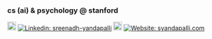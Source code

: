 ### cs (ai) & psychology @ stanford
<img src="https://cdn.jsdelivr.net/gh/devicons/devicon/icons/linkedin/linkedin-original.svg" width="20"/> [![Linkedin: sreenadh-yandapalli](https://img.shields.io/badge/-sreenadh--yandapalli-blue?style=flat-square&logo=Linkedin&logoColor=white&link=https://www.linkedin.com/in/sreenadh-yandapalli/)](https://www.linkedin.com/in/sreenadh-yandapalli/) <img src="https://img.icons8.com/ios-filled/50/000000/internet.png" width="20"/> [![Website: syandapalli.com](https://img.shields.io/badge/-syandapalli.com-lightgrey?style=flat-square&logoColor=black)](https://syandapalli.com)




